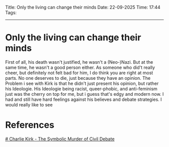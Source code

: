 Title: Only the living can change their minds
Date: 22-09-2025
Time: 17:44
Tags: 

---
# Only the living can change their minds

First of all, his death wasn't justified, he wasn't a (Neo-)Nazi. But at the same time, he wasn't a good person either.
As someone who did't really cheer, but definitely not felt bad for him, I do think you are right at most parts. No one deserves to die, just because they have an opinion. 
The Problem i see with Kirk is that he didn't just present his opinion, but rather his Ideologie. His Ideologie being racist, queer-phobic, and anti-feminism just was the cherry on top for me, but i guess that's edgy and modern now. I had and still have hard feelings against his believes and debate strategies. I would really like to see

# References
[# Charlie Kirk - The Symbolic Murder of Civil Debate](https://www.youtube.com/watch?v=bMqnSs3DsWo)